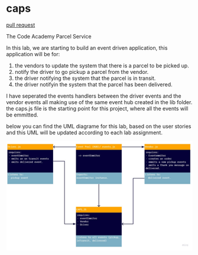 # caps

[pull request](https://github.com/JalalHasan-22/caps/pull/3)

The Code Academy Parcel Service

In this lab, we are starting to build an event driven application, this application will be for:

1. the vendors to update the system that there is a parcel to be picked up.
2. notify the driver to go pickup a parcel from the vendor.
3. the driver notifying the system that the parcel is in transit.
4. the driver notifyin the system that the parcel has been delivered.

I have seperated the events handlers between the driver events and the vendor events all making use of the same event hub created in the lib folder.
the caps.js file is the starting point for this project, where all the events will be emmitted.

below you can find the UML diagrame for this lab, based on the user stories and this UML will be updated according to each lab assignment.

![UML-Diagram](caps.jpg)
